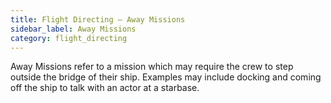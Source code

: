 ```yaml
---
title: Flight Directing — Away Missions
sidebar_label: Away Missions
category: flight_directing
---
```

Away Missions refer to a mission which may require the crew to step outside the bridge of their ship. Examples may include docking and coming off the ship to talk with an actor at a starbase.
